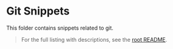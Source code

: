 # Git Snippets

This folder contains snippets related to git.

> For the full listing with descriptions, see the [root README](../../README.md).

